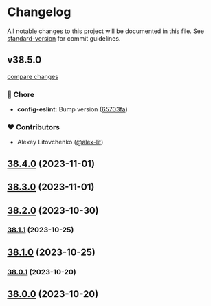 # Changelog

All notable changes to this project will be documented in this file. See [standard-version](https://github.com/conventional-changelog/standard-version) for commit guidelines.

## v38.5.0

[compare changes](https://github.com/alex-lit/lint-kit/compare/v70.1.1...v38.5.0)

### 🏡 Chore

- **config-eslint:** Bump version ([65703fa](https://github.com/alex-lit/lint-kit/commit/65703fa))

### ❤️ Contributors

- Alexey Litovchenko ([@alex-lit](http://github.com/alex-lit))

## [38.4.0](https://github.com/alex-lit/lint-kit/compare/v38.3.0...v38.4.0) (2023-11-01)

## [38.3.0](https://github.com/alex-lit/lint-kit/compare/v15.0.0...v38.3.0) (2023-11-01)

## [38.2.0](https://github.com/alex-lit/lint-kit/compare/v14.0.2...v38.2.0) (2023-10-30)

### [38.1.1](https://github.com/alex-lit/lint-kit/compare/v105.1.1...v38.1.1) (2023-10-25)

## [38.1.0](https://github.com/alex-lit/lint-kit/compare/v0.0.2...v38.1.0) (2023-10-25)

### [38.0.1](https://github.com/alex-lit/lint-kit/compare/v5.0.1...v38.0.1) (2023-10-20)

## [38.0.0](https://github.com/alex-lit/lint-kit/compare/v14.0.0...v38.0.0) (2023-10-20)
